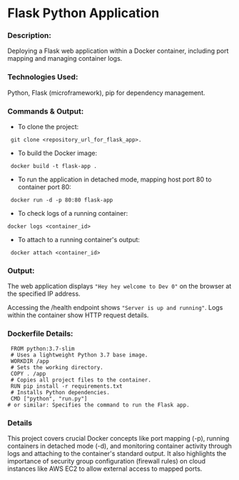 # Flask Python Application
### Description:
 Deploying a Flask web application within a Docker container, including port mapping and managing container logs.
### Technologies Used: 
Python, Flask (microframework), pip for dependency management.
### Commands & Output:
- To clone the project:
```
 git clone <repository_url_for_flask_app>.
 ```

- To build the Docker image:
```
 docker build -t flask-app .
```

- To run the application in detached mode, mapping host port 80 to container port 80:
```
 docker run -d -p 80:80 flask-app
```

- To check logs of a running container: 
```
docker logs <container_id>
```
- To attach to a running container's output:

```
 docker attach <container_id>
```


### Output:
 The web application displays `"Hey hey welcome to Dev 0"` on the browser at the specified IP address. 
 
 Accessing the /health endpoint shows `"Server is up and running"`. Logs within the container show HTTP request details.


### Dockerfile Details:
```
 FROM python:3.7-slim
 # Uses a lightweight Python 3.7 base image.
 WORKDIR /app
 # Sets the working directory.
 COPY . /app
 # Copies all project files to the container.
 RUN pip install -r requirements.txt
 # Installs Python dependencies.
 CMD ["python", "run.py"] 
# or similar: Specifies the command to run the Flask app.

```
### Details
 This project covers crucial Docker concepts like port mapping (-p), running containers in detached mode (-d), and monitoring container activity through logs and attaching to the container's standard output. It also highlights the importance of security group configuration (firewall rules) on cloud instances like AWS EC2 to allow external access to mapped ports.
